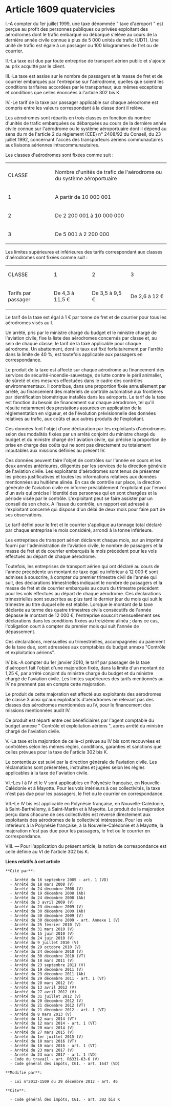 # Article 1609 quatervicies

I.-A compter du 1er juillet 1999, une taxe dénommée " taxe d'aéroport " est perçue au profit des personnes publiques ou
privées exploitant des aérodromes dont le trafic embarqué ou débarqué s'élève au cours de la dernière année civile connue à
plus de 5 000 unités de trafic (UDT). Une unité de trafic est égale à un passager ou 100 kilogrammes de fret ou de courrier. 

II.-La taxe est due par toute entreprise de transport aérien public et s'ajoute au prix acquitté par le client. 

III.-La taxe est assise sur le nombre de passagers et la masse de fret et de courrier embarqués par l'entreprise sur
l'aérodrome, quelles que soient les conditions tarifaires accordées par le transporteur, aux mêmes exceptions et conditions
que celles énoncées à l'article 302 bis K. 

IV.-Le tarif de la taxe par passager applicable sur chaque aérodrome est compris entre les valeurs correspondant à la classe
dont il relève. 

Les aérodromes sont répartis en trois classes en fonction du nombre d'unités de trafic embarquées ou débarquées au cours de
la dernière année civile connue sur l'aérodrome ou le système aéroportuaire dont il dépend au sens du m de l'article 2 du
règlement (CEE) n° 2408/92 du Conseil, du 23 juillet 1992, concernant l'accès des transporteurs aériens communautaires aux
liaisons aériennes intracommunautaires. 

Les classes d'aérodromes sont fixées comme suit : 

<table>
  <tbody>
    <tr>
      <td width="161">

CLASSE

</td>
      <td width="444">

Nombre d'unités de trafic de l'aérodrome ou du système aéroportuaire

</td>
    </tr>
    <tr>
      <td width="161">

1

</td>
      <td width="444">

A partir de 10 000 001

</td>
    </tr>
    <tr>
      <td width="161">

2

</td>
      <td width="444">

De 2 200 001 à 10 000 000

</td>
    </tr>
    <tr>
      <td width="161">

3

</td>
      <td width="444">

De 5 001 à 2 200 000

</td>
    </tr>
  </tbody>
</table>

Les limites supérieures et inférieures des tarifs correspondant aux classes d'aérodromes sont fixées comme suit : 

<table>
  <tbody>
    <tr>
      <td width="161">

CLASSE

</td>
      <td width="142">

1

</td>
      <td width="151">

2

</td>
      <td width="151">

3

</td>
    </tr>
    <tr>
      <td width="161">

Tarifs par passager

</td>
      <td width="142">

De 4,3 à 11,5 €

</td>
      <td width="151">

De 3,5 à 9,5 €.

</td>
      <td width="151">

De 2,6 à 12 €

</td>
    </tr>
  </tbody>
</table>

Le tarif de la taxe est égal à 1 € par tonne de fret et de courrier pour tous les aérodromes visés au I. 

Un arrêté, pris par le ministre chargé du budget et le ministre chargé de l'aviation civile, fixe la liste des aérodromes
concernés par classe et, au sein de chaque classe, le tarif de la taxe applicable pour chaque aérodrome. Un abattement, dont
le taux est fixé forfaitairement par l'arrêté dans la limite de 40 %, est toutefois applicable aux passagers en
correspondance. 

Le produit de la taxe est affecté sur chaque aérodrome au financement des services de sécurité-incendie-sauvetage, de lutte
contre le péril animalier, de sûreté et des mesures effectuées dans le cadre des contrôles environnementaux. Il contribue,
dans une proportion fixée annuellement par arrêté, au financement des matériels de contrôle automatisé aux frontières par
identification biométrique installés dans les aéroports. Le tarif de la taxe est fonction du besoin de financement sur chaque
aérodrome, tel qu'il résulte notamment des prestations assurées en application de la réglementation en vigueur, et de
l'évolution prévisionnelle des données relatives au trafic, aux coûts et aux autres produits de l'exploitant. 

Ces données font l'objet d'une déclaration par les exploitants d'aérodromes selon des modalités fixées par un arrêté conjoint
du ministre chargé du budget et du ministre chargé de l'aviation civile, qui précise la proportion de prise en charge des
coûts qui ne sont pas directement ou totalement imputables aux missions définies au présent IV.

Ces données peuvent faire l'objet de contrôles sur l'année en cours et les deux années antérieures, diligentés par les
services de la direction générale de l'aviation civile. Les exploitants d'aérodromes sont tenus de présenter les pièces
justificatives et toutes les informations relatives aux données mentionnées au huitième alinéa. En cas de contrôle sur place,
la direction générale de l'aviation civile en informe préalablement l'exploitant par l'envoi d'un avis qui précise l'identité
des personnes qui en sont chargées et la période visée par le contrôle. L'exploitant peut se faire assister par un conseil de
son choix. A l'issue du contrôle, un rapport est adressé à l'exploitant concerné qui dispose d'un délai de deux mois pour
faire part de ses observations.

Le tarif défini pour le fret et le courrier s'applique au tonnage total déclaré par chaque entreprise le mois considéré,
arrondi à la tonne inférieure. 

Les entreprises de transport aérien déclarent chaque mois, sur un imprimé fourni par l'administration de l'aviation civile,
le nombre de passagers et la masse de fret et de courrier embarqués le mois précédent pour les vols effectués au départ de
chaque aérodrome. 

Toutefois, les entreprises de transport aérien qui ont déclaré au cours de  l'année précédente un montant de taxe égal ou
inférieur à 12 000 € sont admises  à souscrire, à compter du premier trimestre civil de l'année qui suit, des  déclarations
trimestrielles indiquant le nombre de passagers et la masse de fret  et de courrier embarqués au cours du trimestre précédent
pour les vols effectués  au départ de chaque aérodrome. Ces déclarations trimestrielles sont souscrites  au plus tard le
dernier jour du mois qui suit le trimestre au titre duquel elle  est établie. Lorsque le montant de la taxe déclarée au terme
des quatre  trimestres civils consécutifs de l'année dépasse le montant de 12 000 €,  l'entreprise souscrit mensuellement ses
déclarations dans les conditions fixées  au treizième alinéa ; dans ce cas, l'obligation court à compter du premier mois  qui
suit l'année de dépassement.

Ces déclarations, mensuelles ou trimestrielles, accompagnées du paiement de la taxe due, sont adressées aux comptables du
budget annexe "Contrôle et exploitation aériens". 

IV bis.-A compter du 1er janvier 2010, le tarif par passager de la taxe d'aéroport fait l'objet d'une majoration fixée, dans
la limite d'un montant de 1,25 €, par arrêté conjoint du ministre chargé du budget et du ministre chargé de l'aviation
civile. Les limites supérieures des tarifs mentionnés au IV ne prennent pas en compte cette majoration. 

Le produit de cette majoration est affecté aux exploitants des aérodromes de classe 3 ainsi qu'aux exploitants d'aérodromes
ne relevant pas des classes des aérodromes mentionnées au IV, pour le financement des missions mentionnées audit IV. 

Ce produit est réparti entre ces bénéficiaires par l'agent comptable du budget annexe " Contrôle et exploitation aériens ",
après arrêté du ministre chargé de l'aviation civile.

V.-La taxe et la majoration de celle-ci prévue au IV bis sont recouvrées et contrôlées selon les mêmes règles, conditions,
garanties et sanctions que celles prévues pour la taxe de l'article 302 bis K. 

Le contentieux est suivi par la direction générale de l'aviation civile. Les réclamations sont présentées, instruites et
jugées selon les règles applicables à la taxe de l'aviation civile. 

VI.-Les I à IV et le V sont applicables en Polynésie française, en Nouvelle-Calédonie et à Mayotte. Pour les vols intérieurs
à ces collectivités, la taxe n'est pas due pour les passagers, le fret ou le courrier en correspondance. 

VII.-Le IV bis est applicable en Polynésie française, en Nouvelle-Calédonie, à Saint-Barthélemy, à Saint-Martin et à Mayotte.
Le produit de la majoration perçu dans chacune de ces collectivités est reversé directement aux exploitants des aérodromes de
la collectivité intéressée. Pour les vols intérieurs à la Polynésie française, à la Nouvelle-Calédonie et à Mayotte, la
majoration n'est pas due pour les passagers, le fret ou le courrier en correspondance.

VIII. ― Pour l'application du présent article, la notion de correspondance est celle définie au VI de l'article 302 bis K.

**Liens relatifs à cet article**

	**Cité par**:

	  - Arrêté du 16 septembre 2005 - art. 1 (VD)
	  - Arrêté du 18 mars 2008 (V)
	  - Arrêté du 24 décembre 2008 (V)
	  - Arrêté du 19 décembre 2008 (Ab)
	  - Arrêté du 24 décembre 2008 (Ab)
	  - Arrêté du 3 avril 2009 (V)
	  - Arrêté du 23 décembre 2009 (V)
	  - Arrêté du 30 décembre 2009 (Ab)
	  - Arrêté du 30 décembre 2009 (V)
	  - Arrêté du 30 décembre 2009 - art. Annexe 1 (V)
	  - Arrêté du 25 février 2010 (V)
	  - Arrêté du 31 mars 2010 (V)
	  - Arrêté du 15 juin 2010 (V)
	  - Arrêté du 24 juin 2010 (V)
	  - Arrêté du 9 juillet 2010 (V)
	  - Arrêté du 29 octobre 2010 (V)
	  - Arrêté du 24 décembre 2010 (V)
	  - Arrêté du 30 décembre 2010 (VT)
	  - Arrêté du 18 mars 2011 (V)
	  - Arrêté du 23 septembre 2011 (V)
	  - Arrêté du 19 décembre 2011 (V)
	  - Arrêté du 29 décembre 2011 (Ab)
	  - Arrêté du 29 décembre 2011 - art. 1 (VT)
	  - Arrêté du 28 mars 2012 (V)
	  - Arrêté du 13 avril 2012 (V)
	  - Arrêté du 27 avril 2012 (V)
	  - Arrêté du 31 juillet 2012 (V)
	  - Arrêté du 20 décembre 2012 (V)
	  - Arrêté du 21 décembre 2012 (VT)
	  - Arrêté du 21 décembre 2012 - art. 1 (VT)
	  - Arrêté du 8 mars 2013 (V)
	  - Arrêté du 12 mars 2014 (VT)
	  - Arrêté du 12 mars 2014 - art. 1 (VT)
	  - Arrêté du 20 mars 2014 (V)
	  - Arrêté du 27 mars 2015 (V)
	  - Arrêté du 1er juillet 2015 (V)
	  - Arrêté du 10 mars 2016 (VT)
	  - Arrêté du 10 mars 2016 - art. 1 (VT)
	  - Arrêté du 23 mars 2017 (V)
	  - Arrêté du 23 mars 2017 - art. 1 (VD)
	  - Code du travail - art. R6331-63-6 (V)
	  - Code général des impôts, CGI. - art. 1647 (VD)

	**Modifié par**:

	  - Loi n°2012-1509 du 29 décembre 2012 - art. 46

	**Cite**:

	  - Code général des impôts, CGI. - art. 302 bis K

